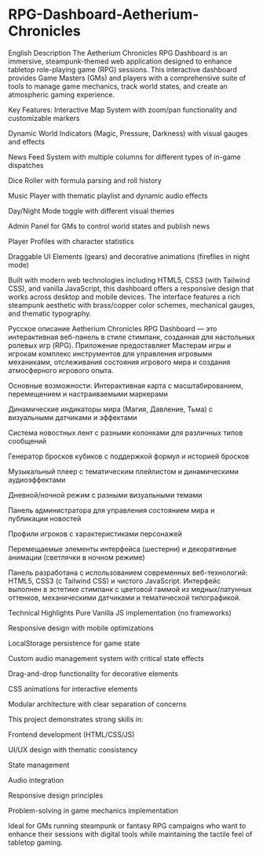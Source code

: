 # RPG-Dashboard-Aetherium-Chronicles

English Description
The Aetherium Chronicles RPG Dashboard is an immersive, steampunk-themed web application designed to enhance tabletop role-playing game (RPG) sessions. This interactive dashboard provides Game Masters (GMs) and players with a comprehensive suite of tools to manage game mechanics, track world states, and create an atmospheric gaming experience.

Key Features:
Interactive Map System with zoom/pan functionality and customizable markers

Dynamic World Indicators (Magic, Pressure, Darkness) with visual gauges and effects

News Feed System with multiple columns for different types of in-game dispatches

Dice Roller with formula parsing and roll history

Music Player with thematic playlist and dynamic audio effects

Day/Night Mode toggle with different visual themes

Admin Panel for GMs to control world states and publish news

Player Profiles with character statistics

Draggable UI Elements (gears) and decorative animations (fireflies in night mode)

Built with modern web technologies including HTML5, CSS3 (with Tailwind CSS), and vanilla JavaScript, this dashboard offers a responsive design that works across desktop and mobile devices. The interface features a rich steampunk aesthetic with brass/copper color schemes, mechanical gauges, and thematic typography.

Русское описание
Aetherium Chronicles RPG Dashboard — это интерактивная веб-панель в стиле стимпанк, созданная для настольных ролевых игр (RPG). Приложение предоставляет Мастерам игры и игрокам комплекс инструментов для управления игровыми механиками, отслеживания состояния игрового мира и создания атмосферного игрового опыта.

Основные возможности:
Интерактивная карта с масштабированием, перемещением и настраиваемыми маркерами

Динамические индикаторы мира (Магия, Давление, Тьма) с визуальными датчиками и эффектами

Система новостных лент с разными колонками для различных типов сообщений

Генератор бросков кубиков с поддержкой формул и историей бросков

Музыкальный плеер с тематическим плейлистом и динамическими аудиоэффектами

Дневной/ночной режим с разными визуальными темами

Панель администратора для управления состоянием мира и публикации новостей

Профили игроков с характеристиками персонажей

Перемещаемые элементы интерфейса (шестерни) и декоративные анимации (светлячки в ночном режиме)

Панель разработана с использованием современных веб-технологий: HTML5, CSS3 (с Tailwind CSS) и чистого JavaScript. Интерфейс выполнен в эстетике стимпанк с цветовой гаммой из медных/латунных оттенков, механическими датчиками и тематической типографикой.

Technical Highlights
Pure Vanilla JS implementation (no frameworks)

Responsive design with mobile optimizations

LocalStorage persistence for game state

Custom audio management system with critical state effects

Drag-and-drop functionality for decorative elements

CSS animations for interactive elements

Modular architecture with clear separation of concerns

This project demonstrates strong skills in:

Frontend development (HTML/CSS/JS)

UI/UX design with thematic consistency

State management

Audio integration

Responsive design principles

Problem-solving in game mechanics implementation

Ideal for GMs running steampunk or fantasy RPG campaigns who want to enhance their sessions with digital tools while maintaining the tactile feel of tabletop gaming.